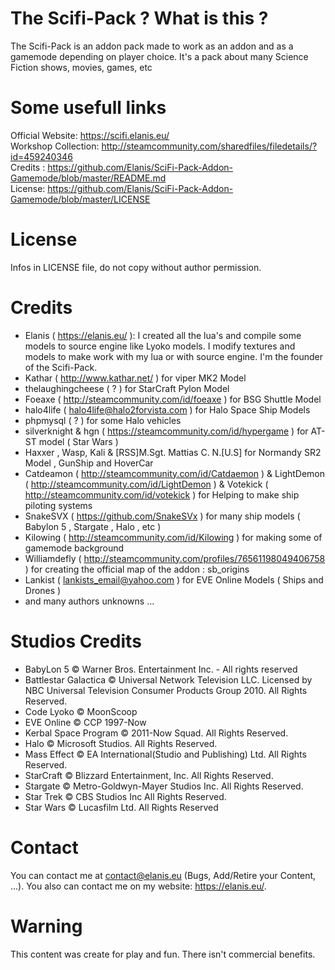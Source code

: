 # The Scifi-Pack ? What is this ?
The Scifi-Pack is an addon pack made to work as an addon and as a gamemode depending on player choice. It's a pack about many Science Fiction shows, movies, games, etc

# Some usefull links
Official Website: https://scifi.elanis.eu/  
Workshop Collection: http://steamcommunity.com/sharedfiles/filedetails/?id=459240346  
Credits : https://github.com/Elanis/SciFi-Pack-Addon-Gamemode/blob/master/README.md  
License: https://github.com/Elanis/SciFi-Pack-Addon-Gamemode/blob/master/LICENSE  

# License
Infos in LICENSE file, do not copy without author permission.

# Credits
- Elanis ( https://elanis.eu/ ): I created all the lua's and compile some models to source engine like Lyoko models. I modify textures and models to make work with my lua or with source engine. I'm the founder of the Scifi-Pack.
- Kathar ( http://www.kathar.net/ ) for viper MK2 Model
- thelaughingcheese ( ? ) for StarCraft Pylon Model
- Foeaxe ( http://steamcommunity.com/id/foeaxe ) for BSG Shuttle Model
- halo4life ( halo4life@halo2forvista.com ) for Halo Space Ship Models
- phpmysql ( ? ) for some Halo vehicles
- silverknight & hgn ( https://steamcommunity.com/id/hypergame ) for AT-ST model ( Star Wars )
- Haxxer , Wasp, Kali & [RSS]M.Sgt. Mattias C. N.[U.S] for Normandy SR2 Model , GunShip and HoverCar
- Catdeamon ( http://steamcommunity.com/id/Catdaemon ) & LightDemon ( http://steamcommunity.com/id/LightDemon ) & Votekick ( http://steamcommunity.com/id/votekick ) for Helping to make ship piloting systems
- SnakeSVX ( https://github.com/SnakeSVx ) for many ship models ( Babylon 5 , Stargate , Halo , etc )
- Kilowing ( http://steamcommunity.com/id/Kilowing ) for making some of gamemode background
- Williamdefly ( http://steamcommunity.com/profiles/76561198049406758 ) for creating the official map of the addon : sb_origins
- Lankist ( lankists_email@yahoo.com ) for EVE Online Models ( Ships and Drones )
- and many authors unknowns ...

# Studios Credits
- BabyLon 5 © Warner Bros. Entertainment Inc. - All rights reserved
- Battlestar Galactica © Universal Network Television LLC. Licensed by NBC Universal Television Consumer Products Group 2010. All Rights Reserved.
- Code Lyoko © MoonScoop
- EVE Online © CCP 1997-Now
- Kerbal Space Program © 2011-Now Squad. All Rights Reserved.
- Halo © Microsoft Studios. All Rights Reserved.
- Mass Effect © EA International(Studio and Publishing) Ltd. All Rights Reserved.
- StarCraft © Blizzard Entertainment, Inc. All Rights Reserved.
- Stargate © Metro-Goldwyn-Mayer Studios Inc. All Rights Reserved.
- Star Trek © CBS Studios Inc All Rights Reserved.
- Star Wars  © Lucasfilm Ltd. All Rights Reserved

# Contact
You can contact me at contact@elanis.eu (Bugs, Add/Retire your Content, ...). You also can contact me on my website: https://elanis.eu/.

# Warning
This content was create for play and fun. There isn't commercial benefits.
